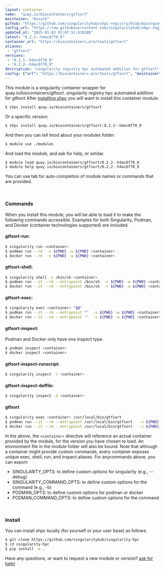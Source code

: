 ```yaml
---
layout: container
name:  "quay.io/biocontainers/gtfsort"
maintainer: "@vsoch"
github: "https://github.com/singularityhub/shpc-registry/blob/main/quay.io/biocontainers/gtfsort/container.yaml"
config_url: "https://raw.githubusercontent.com/singularityhub/shpc-registry/main/quay.io/biocontainers/gtfsort/container.yaml"
updated_at: "2025-01-03 03:07:51.619288"
latest: "0.2.2--h4ac6f70_0"
container_url: "https://biocontainers.pro/tools/gtfsort"
aliases:
 - "gtfsort"
versions:
 - "0.2.1--h4ac6f70_0"
 - "0.2.2--h4ac6f70_0"
description: "singularity registry hpc automated addition for gtfsort"
config: {"url": "https://biocontainers.pro/tools/gtfsort", "maintainer": "@vsoch", "description": "singularity registry hpc automated addition for gtfsort", "latest": {"0.2.2--h4ac6f70_0": "sha256:e302a25a8dacf95756b6f2c1e271e29844f372e92676312b2bc6798f5de4bc03"}, "tags": {"0.2.1--h4ac6f70_0": "sha256:3d43af263d2bb3884c54eda72f1b8e96b8a746b72f1c78e34defe7341be2f5e0", "0.2.2--h4ac6f70_0": "sha256:e302a25a8dacf95756b6f2c1e271e29844f372e92676312b2bc6798f5de4bc03"}, "docker": "quay.io/biocontainers/gtfsort", "aliases": {"gtfsort": "/usr/local/bin/gtfsort"}}
---
```


This module is a singularity container wrapper for quay.io/biocontainers/gtfsort.
singularity registry hpc automated addition for gtfsort
After [installing shpc](#install) you will want to install this container module:


```bash
$ shpc install quay.io/biocontainers/gtfsort
```

Or a specific version:

```bash
$ shpc install quay.io/biocontainers/gtfsort:0.2.2--h4ac6f70_0
```

And then you can tell lmod about your modules folder:

```bash
$ module use ./modules
```

And load the module, and ask for help, or similar.

```bash
$ module load quay.io/biocontainers/gtfsort/0.2.2--h4ac6f70_0
$ module help quay.io/biocontainers/gtfsort/0.2.2--h4ac6f70_0
```

You can use tab for auto-completion of module names or commands that are provided.

<br>

### Commands

When you install this module, you will be able to load it to make the following commands accessible.
Examples for both Singularity, Podman, and Docker (container technologies supported) are included.

#### gtfsort-run:

```bash
$ singularity run <container>
$ podman run --rm  -v ${PWD} -w ${PWD} <container>
$ docker run --rm  -v ${PWD} -w ${PWD} <container>
```

#### gtfsort-shell:

```bash
$ singularity shell -s /bin/sh <container>
$ podman run --it --rm --entrypoint /bin/sh  -v ${PWD} -w ${PWD} <container>
$ docker run --it --rm --entrypoint /bin/sh  -v ${PWD} -w ${PWD} <container>
```

#### gtfsort-exec:

```bash
$ singularity exec <container> "$@"
$ podman run --it --rm --entrypoint ""  -v ${PWD} -w ${PWD} <container> "$@"
$ docker run --it --rm --entrypoint ""  -v ${PWD} -w ${PWD} <container> "$@"
```

#### gtfsort-inspect:

Podman and Docker only have one inspect type.

```bash
$ podman inspect <container>
$ docker inspect <container>
```

#### gtfsort-inspect-runscript:

```bash
$ singularity inspect -r <container>
```

#### gtfsort-inspect-deffile:

```bash
$ singularity inspect -d <container>
```


#### gtfsort

```bash
$ singularity exec <container> /usr/local/bin/gtfsort
$ podman run --it --rm --entrypoint /usr/local/bin/gtfsort   -v ${PWD} -w ${PWD} <container> -c " $@"
$ docker run --it --rm --entrypoint /usr/local/bin/gtfsort   -v ${PWD} -w ${PWD} <container> -c " $@"
```



In the above, the `<container>` directive will reference an actual container provided
by the module, for the version you have chosen to load. An environment file in the
module folder will also be bound. Note that although a container
might provide custom commands, every container exposes unique exec, shell, run, and
inspect aliases. For anycommands above, you can export:

 - SINGULARITY_OPTS: to define custom options for singularity (e.g., --debug)
 - SINGULARITY_COMMAND_OPTS: to define custom options for the command (e.g., -b)
 - PODMAN_OPTS: to define custom options for podman or docker
 - PODMAN_COMMAND_OPTS: to define custom options for the command

<br>

### Install

You can install shpc locally (for yourself or your user base) as follows:

```bash
$ git clone https://github.com/singularityhub/singularity-hpc
$ cd singularity-hpc
$ pip install -e .
```

Have any questions, or want to request a new module or version? [ask for help!](https://github.com/singularityhub/singularity-hpc/issues)